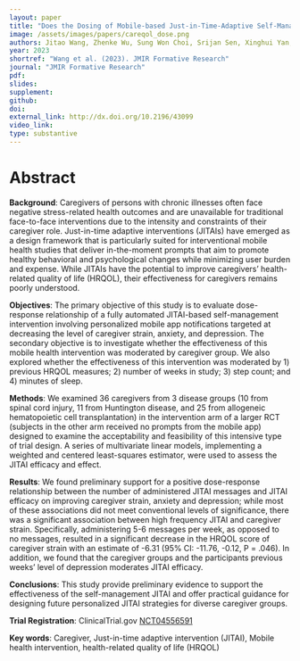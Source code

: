 ```yaml
---
layout: paper
title: "Does the Dosing of Mobile-based Just-in-Time-Adaptive Self-Management Prompts Matter? Preliminary Findings from a Pilot Micro-Randomized Study for Caregivers"
image: /assets/images/papers/careqol_dose.png
authors: Jitao Wang, Zhenke Wu, Sung Won Choi, Srijan Sen, Xinghui Yan, Jennifer Miner, Angelle Sander, Angela Lyden, Johnathan Troost, Noelle Carlozzi
year: 2023
shortref: "Wang et al. (2023). JMIR Formative Research"
journal: "JMIR Formative Research"
pdf:
slides:
supplement:
github:
doi:
external_link: http://dx.doi.org/10.2196/43099
video_link: 
type: substantive
---
```


# Abstract

**Background**: Caregivers of persons with chronic illnesses often face negative stress-related health outcomes and are unavailable for traditional face-to-face interventions due to the intensity and constraints of their caregiver role. Just-in-time adaptive interventions (JITAIs) have emerged as a design framework that is particularly suited for interventional mobile health studies that deliver in-the-moment prompts that aim to promote healthy behavioral and psychological changes while minimizing user burden and expense. While JITAIs have the potential to improve caregivers’ health-related quality of life (HRQOL), their effectiveness for caregivers remains poorly understood.

**Objectives**: The primary objective of this study is to evaluate dose-response relationship of a fully automated JITAI-based self-management intervention involving personalized mobile app notifications targeted at decreasing the level of caregiver strain, anxiety, and depression. The secondary objective is to investigate whether the effectiveness of this mobile health intervention was moderated by caregiver group. We also explored whether the effectiveness of this intervention was moderated by 1) previous HRQOL measures; 2) number of weeks in study; 3) step count; and 4) minutes of sleep. 

**Methods**: We examined 36 caregivers from 3 disease groups (10 from spinal cord injury, 11 from Huntington disease, and 25 from allogeneic hematopoietic cell transplantation) in the intervention arm of a larger RCT (subjects in the other arm received no prompts from the mobile app) designed to examine the acceptability and feasibility of this intensive type of trial design. A series of multivariate linear models, implementing a weighted and centered least-squares estimator, were used to assess the JITAI efficacy and effect.

**Results**: We found preliminary support for a positive dose-response relationship between the number of administered JITAI messages and JITAI efficacy on improving caregiver strain, anxiety and depression; while most of these associations did not meet conventional levels of significance, there was a significant association between high frequency JITAI and caregiver strain. Specifically, administering 5-6 messages per week, as opposed to no messages, resulted in a significant decrease in the HRQOL score of caregiver strain with an estimate of -6.31 (95% CI: -11.76, -0.12, P = .046). In addition, we found that the caregiver groups and the participants previous weeks’ level of depression moderates JITAI efficacy.

**Conclusions**: This study provide preliminary evidence to support the effectiveness of the self-management JITAI and offer practical guidance for designing future personalized JITAI strategies for diverse caregiver groups.


**Trial Registration**: ClinicalTrial.gov [NCT04556591](https://clinicaltrials.gov/ct2/show/NCT04556591)

**Key words**: Caregiver, Just-in-time adaptive intervention (JITAI), Mobile health intervention, health-related quality of life (HRQOL)

